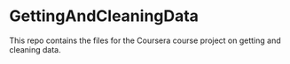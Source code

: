 # GettingAndCleaningData
This repo contains the files for the Coursera course project on getting and cleaning data.
